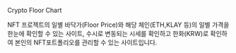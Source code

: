 Crypto Floor Chart


NFT 프로젝트의 일별 바닥가(Floor Price)와 해당 체인(ETH,KLAY 등)의 일별 가격을 한눈에 확인할 수 있는 사이트, 수시로 변동되는 시세를 확인하고 한화(KRW)로 확인하여 본인의 NFT포트폴리오를 관리할 수 있는 사이트입니다. 
